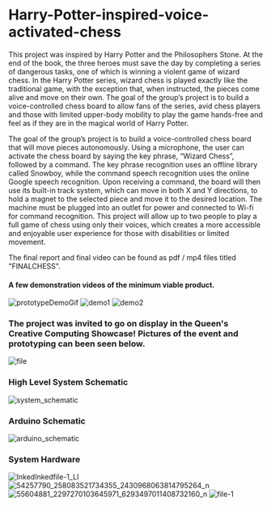 # Harry-Potter-inspired-voice-activated-chess

This project was inspired by Harry Potter and the Philosophers Stone. At the end of the book, the three
heroes must save the day by completing a series of dangerous tasks, one of which is winning a violent
game of wizard chess. In the Harry Potter series, wizard chess is played exactly like the traditional game,
with the exception that, when instructed, the pieces come alive and move on their own. The goal of the
group’s project is to build a voice-controlled chess board to allow fans of the series, avid chess players
and those with limited upper-body mobility to play the game hands-free and feel as if they are in the
magical world of Harry Potter. 

The goal of the group’s project is to build a voice-controlled chess board that will move pieces
autonomously. Using a microphone, the user can activate the chess board by saying the key phrase,
“Wizard Chess”, followed by a command. The key phrase recognition uses an offline library called
Snowboy, while the command speech recognition uses the online Google speech recognition. Upon
receiving a command, the board will then use its built-in track system, which can move in both X and Y
directions, to hold a magnet to the selected piece and move it to the desired location. The machine
must be plugged into an outlet for power and connected to Wi-fi for command recognition. This project
will allow up to two people to play a full game of chess using only their voices, which creates a more
accessible and enjoyable user experience for those with disabilities or limited movement. 

The final report and final video can be found as pdf / mp4 files titled "FINALCHESS". 

#### A few demonstration videos of the minimum viable product. 
![prototypeDemoGif](https://user-images.githubusercontent.com/46120322/56384830-7171c100-61eb-11e9-8654-890da150d713.gif)
![demo1](https://user-images.githubusercontent.com/46120322/56385679-db8b6580-61ed-11e9-8cad-688e90f3df2d.gif)
![demo2](https://user-images.githubusercontent.com/46120322/56385834-33c26780-61ee-11e9-83e8-2f92fbf7faeb.gif)


### The project was invited to go on display in the Queen's Creative Computing Showcase! Pictures of the event and prototyping can been seen below.
![file](https://user-images.githubusercontent.com/46120322/56382769-2acd9800-61e6-11e9-8619-bb381753125c.jpeg)

### High Level System Schematic
![system_schematic](https://user-images.githubusercontent.com/43456575/57669272-21560680-75bf-11e9-89cb-2f2752a425cb.PNG)

### Arduino Schematic

![arduino_schematic](https://user-images.githubusercontent.com/43456575/57669313-4cd8f100-75bf-11e9-8791-665a231910f0.PNG)

### System Hardware 
![InkedInkedfile-1_LI](https://user-images.githubusercontent.com/46120322/56382771-2acd9800-61e6-11e9-9c17-49fe44e784c9.jpg)
![54257790_258083521734355_2430968063814795264_n](https://user-images.githubusercontent.com/46120322/56382766-2acd9800-61e6-11e9-8149-b27a0727d0b5.jpg)
![55604881_2297270103645971_6293497011408732160_n](https://user-images.githubusercontent.com/46120322/56382768-2acd9800-61e6-11e9-832a-651228b789bf.jpg)
![file-1](https://user-images.githubusercontent.com/46120322/56382770-2acd9800-61e6-11e9-975f-c28ffeff4a0b.jpeg)

